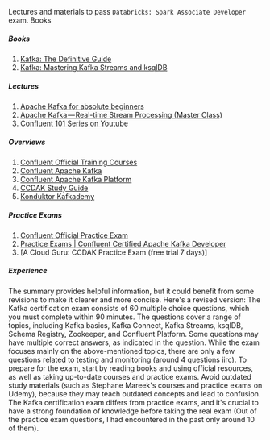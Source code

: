 Lectures and materials to pass `Databricks: Spark Associate Developer` exam.
Books
​​
##### Books
1. [Kafka: The Definitive Guide](https://book.huihoo.com/pdf/confluent-kafka-definitive-guide-complete.pdf)
2. [Kafka: Mastering Kafka Streams and ksqlDB](https://pdisa.mampu.gov.my/wp-content/uploads/2021/08/20210422-EB-Mastering_Kafka_Streams_and_ksqlDB-ebook.pdf)

##### Lectures
1. [Apache Kafka for absolute beginners](https://www.udemy.com/course/apache-kafka-for-beginners/)
2. [Apache Kafka — Real-time Stream Processing (Master Class)](https://www.udemy.com/course/kafka-streams-real-time-stream-processing-master-class/)
3. [Confluent 101 Series on Youtube](https://www.youtube.com/@Confluent/search?query=101)

##### Overviews
1. [Confluent Official Training Courses](https://training.confluent.io/content)
2. [Confluent Apache Kafka](https://docs.confluent.io/kafka/design/delivery-semantics.html#consumer-receipt)
3. [Confluent Apache Kafka Platform](https://docs.confluent.io/platform/current/overview.html)
4. [CCDAK Study Guide](https://acloudguru-content-attachment-production.s3-accelerate.amazonaws.com/1646412329504-CCDAK_study_guide.pdf)
5. [Konduktor Kafkademy](https://www.conduktor.io/kafka/)

##### Practice Exams
1. [Confluent Official Practice Exam](https://assets.confluent.io/m/1eb934ef619a0ccc/original/20200331-Developer_Certification_Sample_Questions.pdf?_ga=2.201807058.255063205.1674733796-1845231519.1673348099)
2. [Practice Exams | Confluent Certified Apache Kafka Developer](https://www.udemy.com/course/confluent-certified-apache-kafka-developer-practice-exams/)
3. [A Cloud Guru: CCDAK Practice Exam (free trial 7 days)]

##### Experience
The summary provides helpful information, but it could benefit from some revisions to make it clearer and more concise. Here's a revised version:
The Kafka certification exam consists of 60 multiple choice questions, which you must complete within 90 minutes. The questions cover a range of topics, including Kafka basics, Kafka Connect, Kafka Streams, ksqlDB, Schema Registry, Zookeeper, and Confluent Platform. Some questions may have multiple correct answers, as indicated in the question.
While the exam focuses mainly on the above-mentioned topics, there are only a few questions related to testing and monitoring (around 4 questions iirc). To prepare for the exam, start by reading books and using official resources, as well as taking up-to-date courses and practice exams.
Avoid outdated study materials (such as Stephane Mareek's courses and practice exams on Udemy), because they may teach outdated concepts and lead to confusion. The Kafka certification exam differs from practice exams, and it's crucial to have a strong foundation of knowledge before taking the real exam (Out of the practice exam questions, I had encountered in the past only around 10 of them).

